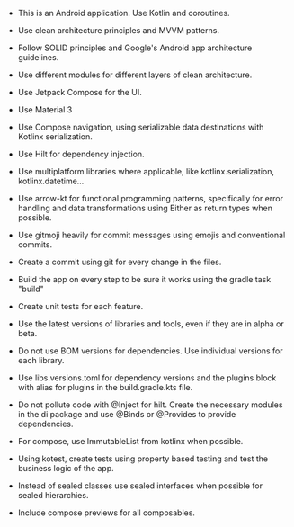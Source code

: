 * This is an Android application. Use Kotlin and coroutines.

* Use clean architecture principles and MVVM patterns.
* Follow SOLID principles and Google's Android app architecture guidelines.
* Use different modules for different layers of clean architecture.
* Use Jetpack Compose for the UI.
* Use Material 3
* Use Compose navigation, using serializable data destinations with Kotlinx serialization.
* Use Hilt for dependency injection.
* Use multiplatform libraries where applicable, like kotlinx.serialization,
  kotlinx.datetime...
* Use arrow-kt for functional programming patterns, specifically for error handling
  and data transformations using Either as return types when possible.
* Use gitmoji heavily for commit messages using emojis and conventional commits.
* Create a commit using git for every change in the files.
* Build the app on every step to be sure it works using the gradle task "build"
* Create unit tests for each feature.
* Use the latest versions of libraries and tools, even if they are in alpha or beta.
* Do not use BOM versions for dependencies. Use individual versions for each library.
* Use libs.versions.toml for dependency versions and the plugins block with alias
  for plugins in the build.gradle.kts file.
* Do not pollute code with @Inject for hilt. Create the necessary modules in the di package
  and use @Binds or @Provides to provide dependencies.
* For compose, use ImmutableList from kotlinx when possible.
* Using kotest, create tests using property based testing and test
  the business logic of the app.
* Instead of sealed classes use sealed interfaces when possible for sealed hierarchies.
* Include compose previews for all composables.

